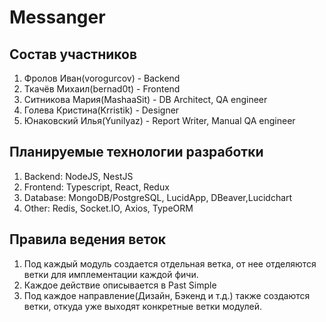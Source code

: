 # Messanger

## Состав участников
1. Фролов Иван(vorogurcov) - Backend
2. Ткачёв Михаил(bernad0t) - Frontend
3. Ситникова Мария(MashaaSit) - DB Architect, QA engineer
4. Голева Кристина(Krristik) - Designer
5. Юнаковский Илья(Yunilyaz) - Report Writer, Manual QA engineer

## Планируемые технологии разработки
1. Backend: NodeJS, NestJS
2. Frontend: Typescript, React, Redux
3. Database: MongoDB/PostgreSQL, LucidApp, DBeaver,Lucidchart
4. Other: Redis, Socket.IO, Axios, TypeORM

## Правила ведения веток
1. Под каждый модуль создается отдельная ветка, от нее отделяются ветки для имплементации каждой фичи.
2. Каждое действие описывается в Past Simple
3. Под каждое направление(Дизайн, Бэкенд и т.д.) также создаются ветки, откуда уже выходят конкретные ветки модулей.
